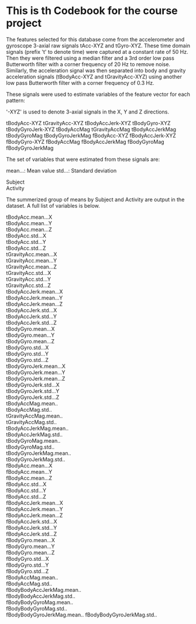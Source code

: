 # This is th Codebook for the course project

The features selected for this database come from the accelerometer and gyroscope 3-axial raw signals tAcc-XYZ and tGyro-XYZ. These time domain signals (prefix 't' to denote time) were captured at a constant rate of 50 Hz. Then they were filtered using a median filter and a 3rd order low pass Butterworth filter with a corner frequency of 20 Hz to remove noise. Similarly, the acceleration signal was then separated into body and gravity acceleration signals (tBodyAcc-XYZ and tGravityAcc-XYZ) using another low pass Butterworth filter with a corner frequency of 0.3 Hz. 

These signals were used to estimate variables of the feature vector for each pattern:  

'-XYZ' is used to denote 3-axial signals in the X, Y and Z directions.

tBodyAcc-XYZ
tGravityAcc-XYZ
tBodyAccJerk-XYZ
tBodyGyro-XYZ
tBodyGyroJerk-XYZ
tBodyAccMag
tGravityAccMag
tBodyAccJerkMag
tBodyGyroMag
tBodyGyroJerkMag
fBodyAcc-XYZ
fBodyAccJerk-XYZ
fBodyGyro-XYZ
fBodyAccMag
fBodyAccJerkMag
fBodyGyroMag
fBodyGyroJerkMag

The set of variables that were estimated from these signals are: 

mean...: Mean value
std...: Standard deviation

Subject                     
Activity 

The summerized group of means by Subject and Activity are output in the dataset. A full list of variables is below. 

                   
tBodyAcc.mean...X           
tBodyAcc.mean...Y          
tBodyAcc.mean...Z           
tBodyAcc.std...X            
tBodyAcc.std...Y            
tBodyAcc.std...Z           
tGravityAcc.mean...X        
tGravityAcc.mean...Y        
tGravityAcc.mean...Z        
tGravityAcc.std...X        
tGravityAcc.std...Y         
tGravityAcc.std...Z         
tBodyAccJerk.mean...X       
tBodyAccJerk.mean...Y      
tBodyAccJerk.mean...Z       
tBodyAccJerk.std...X        
tBodyAccJerk.std...Y        
tBodyAccJerk.std...Z       
tBodyGyro.mean...X          
tBodyGyro.mean...Y          
tBodyGyro.mean...Z          
tBodyGyro.std...X          
tBodyGyro.std...Y           
tBodyGyro.std...Z           
tBodyGyroJerk.mean...X      
tBodyGyroJerk.mean...Y     
tBodyGyroJerk.mean...Z      
tBodyGyroJerk.std...X       
tBodyGyroJerk.std...Y       
tBodyGyroJerk.std...Z      
tBodyAccMag.mean..          
tBodyAccMag.std..           
tGravityAccMag.mean..       
tGravityAccMag.std..       
tBodyAccJerkMag.mean..     
tBodyAccJerkMag.std..       
tBodyGyroMag.mean..         
tBodyGyroMag.std..         
tBodyGyroJerkMag.mean..     
tBodyGyroJerkMag.std..      
fBodyAcc.mean...X           
fBodyAcc.mean...Y          
fBodyAcc.mean...Z           
fBodyAcc.std...X            
fBodyAcc.std...Y            
fBodyAcc.std...Z           
fBodyAccJerk.mean...X       
fBodyAccJerk.mean...Y       
fBodyAccJerk.mean...Z       
fBodyAccJerk.std...X       
fBodyAccJerk.std...Y        
fBodyAccJerk.std...Z        
fBodyGyro.mean...X          
fBodyGyro.mean...Y         
fBodyGyro.mean...Z          
fBodyGyro.std...X           
fBodyGyro.std...Y           
fBodyGyro.std...Z          
fBodyAccMag.mean..          
fBodyAccMag.std..           
fBodyBodyAccJerkMag.mean..  
fBodyBodyAccJerkMag.std..  
fBodyBodyGyroMag.mean..     
fBodyBodyGyroMag.std..      
fBodyBodyGyroJerkMag.mean.. 
fBodyBodyGyroJerkMag.std..